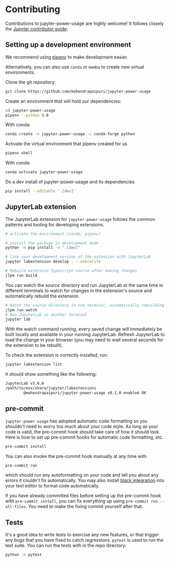 # Contributing

Contributions to jupyter-power-usage are highly welcome! It follows closely the [Jupyter contributor guide](https://docs.jupyter.org/en/latest/contributing/content-contributor.html).

## Setting up a development environment

We recommend using [pipenv](https://docs.pipenv.org/) to make development easier.

Alternatively, you can also use `conda` or `mamba` to create new virtual environments.

Clone the git repository:

```bash
git clone https://github.com/mahendrapaipuri/jupyter-power-usage
```

Create an environment that will hold our dependencies:

```bash
cd jupyter-power-usage
pipenv --python 3.8
```

With conda:

```bash
conda create -n jupyter-power-usage -c conda-forge python
```

Activate the virtual environment that pipenv created for us

```bash
pipenv shell
```

With conda:

```bash
conda activate jupyter-power-usage
```

Do a dev install of jupyter-power-usage and its dependencies

```bash
pip install --editable '.[dev]'
```

## JupyterLab extension

The JupyterLab extension for `jupyter-power-usage` follows the common patterns and tooling for developing extensions.

```bash
# activate the environment (conda, pipenv)

# install the package in development mode
python -m pip install -e ".[dev]"

# link your development version of the extension with JupyterLab
jupyter labextension develop . --overwrite

# Rebuild extension Typescript source after making changes
jlpm run build
```

You can watch the source directory and run JupyterLab at the same time in different terminals to watch for changes in the extension's source and automatically rebuild the extension.

```bash
# Watch the source directory in one terminal, automatically rebuilding when needed
jlpm run watch
# Run JupyterLab in another terminal
jupyter lab
```

With the watch command running, every saved change will immediately be built locally and available in your running JupyterLab. Refresh JupyterLab to load the change in your browser (you may need to wait several seconds for the extension to be rebuilt).

To check the extension is correctly installed, run:

```bash
jupyter labextension list
```

It should show something like the following:

```bash
JupyterLab v3.6.6
/path/to/env/share/jupyter/labextensions
        @mahendrapaipuri/jupyter-power-usage v0.1.0 enabled OK
```

<!-- ## Estimating emission factor

Currently only French real time emission factor is implemented in the extension to estimation eCO<sub>2</sub> emissions based on power usage. For the rest of the countries a constant emission factor that can be configurable is used.

API requests for the emission factor is made from the frontend extension rather than backend server. The rationale is that the machine where backend server is running might not have internet connectivity. Also, these sort of API requests are rate limited and hence, making requests from individual user browser is more appropriate.

In order to add support for other countries, users need to make changes in the file [emissionsHandler.ts](./src/emissionsHandler.ts) as follows:

- Create a new namespace with name of the country.
- Add all the necessary logic to get the emission factor in g/kWh for the country in its namespace.
- Finally, modify `getEmissions` function in [emissionsHandler.ts](./src/emissionsHandler.ts) to get the emission factor of the country.

We need to add the country code in the enum section of `countryCode` object in [plugin.json](./schema/plugin.json). This enables users to use this country specific emission factor to estimate emissions. -->

## pre-commit

`jupyter-power-usage` has adopted automatic code formatting so you shouldn't need to worry too much about your code style.
As long as your code is valid,
the pre-commit hook should take care of how it should look. Here is how to set up pre-commit hooks for automatic code formatting, etc.

```bash
pre-commit install
```

You can also invoke the pre-commit hook manually at any time with

```bash
pre-commit run
```

which should run any autoformatting on your code
and tell you about any errors it couldn't fix automatically.
You may also install [black integration](https://github.com/ambv/black#editor-integration)
into your text editor to format code automatically.

If you have already committed files before setting up the pre-commit
hook with `pre-commit install`, you can fix everything up using
`pre-commit run --all-files`. You need to make the fixing commit
yourself after that.

## Tests

It's a good idea to write tests to exercise any new features,
or that trigger any bugs that you have fixed to catch regressions. `pytest` is used to run the test suite. You can run the tests with in the repo directory:

```bash
python -m pytest
```
